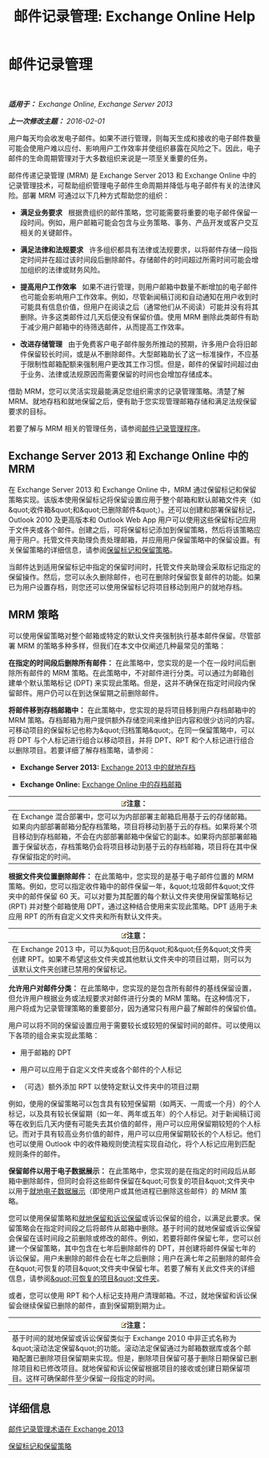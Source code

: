 ﻿---
title: '邮件记录管理: Exchange Online Help'
TOCTitle: 邮件记录管理
ms:assetid: 0dd92e9c-881e-43c0-9bbf-f41fdc9dfd87
ms:mtpsurl: https://technet.microsoft.com/zh-cn/library/Dd335093(v=EXCHG.150)
ms:contentKeyID: 50489907
ms.date: 05/23/2018
mtps_version: v=EXCHG.150
ms.translationtype: MT
---

# 邮件记录管理

 

_**适用于：** Exchange Online, Exchange Server 2013_

_**上一次修改主题：** 2016-02-01_

用户每天均会收发电子邮件。如果不进行管理，则每天生成和接收的电子邮件数量可能会使用户难以应付、影响用户工作效率并使组织暴露在风险之下。因此，电子邮件的生命周期管理对于大多数组织来说是一项至关重要的任务。

邮件传递记录管理 (MRM) 是 Exchange Server 2013 和 Exchange Online 中的记录管理技术，可帮助组织管理电子邮件生命周期并降低与电子邮件有关的法律风险。部署 MRM 可通过以下几种方式帮助您的组织：

  - **满足业务要求**   根据贵组织的邮件策略，您可能需要将重要的电子邮件保留一段时间。例如，用户邮箱可能会包含与业务策略、事务、产品开发或客户交互相关的关键邮件。

  - **满足法律和法规要求**   许多组织都具有法律或法规要求，以将邮件存储一段指定时间并在超过该时间段后删除邮件。存储邮件的时间超过所需时间可能会增加组织的法律或财务风险。

  - **提高用户工作效率**   如果不进行管理，则用户邮箱中数量不断增加的电子邮件也可能会影响用户工作效率。例如，尽管新闻稿订阅和自动通知在用户收到时可能具有信息价值，但用户在阅读之后（通常他们从不阅读）可能并没有将其删除。许多这类邮件过几天后便没有保留价值。使用 MRM 删除此类邮件有助于减少用户邮箱中的待筛选邮件，从而提高工作效率。

  - **改进存储管理**   由于免费客户电子邮件服务所推动的预期，许多用户会将旧邮件保留较长时间，或是从不删除邮件。大型邮箱助长了这一标准操作，不应基于限制性邮箱配额来强制用户更改其工作习惯。但是，邮件的保留时间超过由于业务、法律或法规原因而需要保留的时间也会增加存储成本。

借助 MRM，您可以灵活实现最能满足您组织需求的记录管理策略。清楚了解 MRM、就地存档和就地保留之后，便有助于您实现管理邮箱存储和满足法规保留要求的目标。

若要了解与 MRM 相关的管理任务，请参阅[邮件记录管理程序](messaging-records-management-procedures-exchange-2013-help.md)。

## Exchange Server 2013 和 Exchange Online 中的 MRM

在 Exchange Server 2013 和 Exchange Online 中，MRM 通过保留标记和保留策略实现。该版本使用保留标记将保留设置应用于整个邮箱和默认邮箱文件夹（如\&quot;收件箱\&quot;和\&quot;已删除邮件\&quot;）。还可以创建和部署保留标记，Outlook 2010 及更高版本和 Outlook Web App 用户可以使用这些保留标记应用于文件夹或各个邮件。创建之后，可将保留标记添加到保留策略，然后将该策略应用于用户。托管文件夹助理负责处理邮箱，并应用用户保留策略中的保留设置。有关保留策略的详细信息，请参阅[保留标记和保留策略](retention-tags-and-retention-policies-exchange-2013-help.md)。

当邮件达到适用保留标记中指定的保留时间时，托管文件夹助理会采取标记指定的保留操作。然后，您可以永久删除邮件，也可在删除时保留恢复邮件的功能。如果已为用户设置存档，则您还可以使用保留标记将项目移动到用户的就地存档。

## MRM 策略

可以使用保留策略对整个邮箱或特定的默认文件夹强制执行基本邮件保留。尽管部署 MRM 的策略多种多样，但我们在本文中仅阐述几种最常见的策略：

**在指定的时间段后删除所有邮件：** 在此策略中，您实现的是一个在一段时间后删除所有邮件的 MRM 策略。在此策略中，不对邮件进行分类。可以通过为邮箱创建单个默认策略标记 (DPT) 来实现此策略。但是，这并不确保在指定时间段内保留邮件。用户仍可以在到达保留期之前删除邮件。

**将邮件移到存档邮箱中：** 在此策略中，您实现的是将项目移到用户存档邮箱中的 MRM 策略。存档邮箱为用户提供额外存储空间来维护旧内容和很少访问的内容。可移动项目的保留标记也称为\&quot;归档策略\&quot;。在同一保留策略中，可以将 DPT 与个人标记进行组合以移动项目，并将 DPT、RPT 和个人标记进行组合以删除项目。若要详细了解存档策略，请参阅：

  - **Exchange Server 2013:**  [Exchange 2013 中的就地存档](in-place-archiving-in-exchange-2013-exchange-2013-help.md)

  - **Exchange Online:**  [Exchange Online 中的存档邮箱](https://technet.microsoft.com/zh-cn/library/dn922147\(v=exchg.150\))

<table>
<thead>
<tr class="header">
<th><img src="images/Bb124558.note(EXCHG.150).gif" title="注意" alt="注意" />注意：</th>
</tr>
</thead>
<tbody>
<tr class="odd">
<td>在 Exchange 混合部署中，您可以为内部部署主邮箱启用基于云的存储邮箱。如果向内部部署邮箱分配存档策略，项目将移动到基于云的存档。如果将某个项目移动到存档邮箱，不会在内部部署邮箱中保留它的副本。如果将内部部署邮箱置于保留状态，存档策略仍会将项目移动到基于云的存档邮箱，项目将在其中保存保留指定的时间。</td>
</tr>
</tbody>
</table>


**根据文件夹位置删除邮件：** 在此策略中，您实现的是基于电子邮件位置的 MRM 策略。例如，您可以指定收件箱中的邮件保留一年，\&quot;垃圾邮件\&quot;文件夹中的邮件保留 60 天。可以对要为其配置的每个默认文件夹使用保留策略标记 (RPT) 并对整个邮箱使用 DPT，通过这种结合使用来实现此策略。DPT 适用于未应用 RPT 的所有自定义文件夹和所有默认文件夹。

<table>
<thead>
<tr class="header">
<th><img src="images/Bb124558.note(EXCHG.150).gif" title="注意" alt="注意" />注意：</th>
</tr>
</thead>
<tbody>
<tr class="odd">
<td>在 Exchange 2013 中，可以为&amp;quot;日历&amp;quot;和&amp;quot;任务&amp;quot;文件夹创建 RPT。如果不希望这些文件夹或其他默认文件夹中的项目过期，则可以为该默认文件夹创建已禁用的保留标记。</td>
</tr>
</tbody>
</table>


**允许用户对邮件分类：** 在此策略中，您实现的是包含所有邮件的基线保留设置，但允许用户根据业务或法规要求对邮件进行分类的 MRM 策略。在这种情况下，用户将成为记录管理策略的重要部分，因为通常只有用户最了解邮件的保留价值。

用户可以将不同的保留设置应用于需要较长或较短的保留时间的邮件。可以使用以下各项的组合来实现此策略：

  - 用于邮箱的 DPT

  - 用户可以应用于自定义文件夹或各个邮件的个人标记

  - （可选）额外添加 RPT 以使特定默认文件夹中的项目过期

例如，使用的保留策略可以包含具有较短保留期（如两天、一周或一个月）的个人标记，以及具有较长保留期（如一年、两年或五年）的个人标记。对于新闻稿订阅等在收到后几天内便有可能失去其价值的邮件，用户可以应用保留期较短的个人标记。而对于具有较高业务价值的邮件，用户可以应用保留期较长的个人标记。他们也可以使用 Outlook 中的收件箱规则使流程实现自动化，将个人标记应用到匹配规则条件的邮件。

**保留邮件以用于电子数据展示：** 在此策略中，您实现的是在指定的时间段后从邮箱中删除邮件，但同时会将这些邮件保留在\&quot;可恢复的项目\&quot;文件夹中以用于[就地电子数据展示](in-place-ediscovery-exchange-2013-help.md)（即使用户或其他进程已删除这些邮件）的 MRM 策略。

您可以使用保留策略和[就地保留和诉讼保留](in-place-hold-and-litigation-hold-exchange-2013-help.md)或诉讼保留的组合，以满足此要求。保留策略会在指定时间段之后将邮件从邮箱中删除。基于时间的就地保留或诉讼保留会保留在该时间段之前删除或修改的邮件。例如，若要将邮件保留七年，您可以创建一个保留策略，其中包含在七年后删除邮件的 DPT，并创建将邮件保留七年的诉讼保留。用户未删除的邮件会在七年之后删除；用户在满七年之前删除的邮件会在\&quot;可恢复的项目\&quot;文件夹中保留七年。若要了解有关此文件夹的详细信息，请参阅[\&quot;可恢复的项目\&quot;文件夹](recoverable-items-folder-exchange-2013-help.md)。

或者，您可以使用 RPT 和个人标记支持用户清理邮箱。不过，就地保留和诉讼保留会继续保留已删除的邮件，直到保留期到期为止。

<table>
<thead>
<tr class="header">
<th><img src="images/Bb124558.note(EXCHG.150).gif" title="注意" alt="注意" />注意：</th>
</tr>
</thead>
<tbody>
<tr class="odd">
<td>基于时间的就地保留或诉讼保留类似于 Exchange 2010 中非正式名称为&amp;quot;滚动法定保留&amp;quot;的功能。滚动法定保留通过为邮箱数据库或各个邮箱配置已删除项目保留期来实现。但是，删除项目保留可基于删除日期保留已删除项目和已修改项目。就地保留和诉讼保留根据项目的接收或创建日期保留项目。这样可确保邮件至少保留一段指定的时间。</td>
</tr>
</tbody>
</table>


## 详细信息

[邮件记录管理术语在 Exchange 2013](messaging-records-management-terminology-in-exchange-2013-exchange-2013-help.md)

[保留标记和保留策略](retention-tags-and-retention-policies-exchange-2013-help.md)

